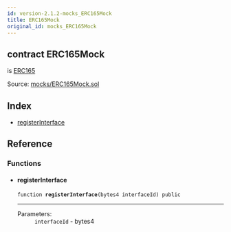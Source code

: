 ```yaml
---
id: version-2.1.2-mocks_ERC165Mock
title: ERC165Mock
original_id: mocks_ERC165Mock
---
```


<div class="contract-doc"><div class="contract"><h2 class="contract-header"><span class="contract-kind">contract</span> ERC165Mock</h2><p class="base-contracts"><span>is</span> <a href="introspection_ERC165.html">ERC165</a></p><div class="source">Source: <a href="https://github.com/OpenZeppelin/zeppelin-solidity/blob/v2.1.2/contracts/mocks/ERC165Mock.sol" target="_blank">mocks/ERC165Mock.sol</a></div></div><div class="index"><h2>Index</h2><ul><li><a href="mocks_ERC165Mock.html#registerInterface">registerInterface</a></li></ul></div><div class="reference"><h2>Reference</h2><div class="functions"><h3>Functions</h3><ul><li><div class="item function"><span id="registerInterface" class="anchor-marker"></span><h4 class="name">registerInterface</h4><div class="body"><code class="signature">function <strong>registerInterface</strong><span>(bytes4 interfaceId) </span><span>public </span></code><hr/><dl><dt><span class="label-parameters">Parameters:</span></dt><dd><div><code>interfaceId</code> - bytes4</div></dd></dl></div></div></li></ul></div></div></div>
